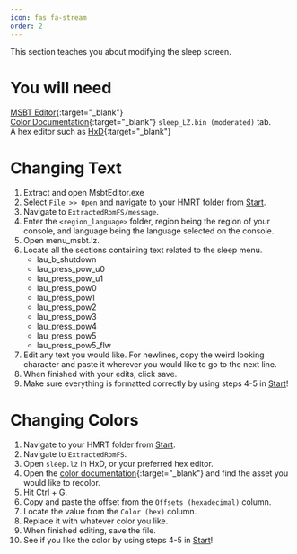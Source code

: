 ```yaml
---
icon: fas fa-stream
order: 2
---
```


This section teaches you about modifying the sleep screen.

# You will need
[MSBT Editor](https://github.com/IcySon55/3DLandMSBTeditor/releases){:target="_blank"}\
[Color Documentation](https://docs.google.com/spreadsheets/d/1Q-Im3P5zSqNi6zYqaXtyS138hCdcIJDY7WxRt_FWdrg/edit#gid=461605719&range=A1){:target="_blank"} `sleep_LZ.bin (moderated)` tab.\
A hex editor such as [HxD](https://mh-nexus.de/en/downloads.php?product=HxD20){:target="_blank"}

# Changing Text
1. Extract and open MsbtEditor.exe
2. Select `File >> Open` and navigate to your HMRT folder from [Start](/start#preparing-your-home-menu-for-modifications).
3. Navigate to `ExtractedRomFS/message`.
4. Enter the `<region_language>` folder, region being the region of your console, and language being the language selected on the console.
5. Open menu_msbt.lz.
6. Locate all the sections containing text related to the sleep menu.
    - lau_b_shutdown
    - lau_press_pow_u0
    - lau_press_pow_u1
    - lau_press_pow0
    - lau_press_pow1
    - lau_press_pow2
    - lau_press_pow3
    - lau_press_pow4
    - lau_press_pow5
    - lau_press_pow5_flw
7. Edit any text you would like. For newlines, copy the weird looking character and paste it wherever you would like to go to the next line.
8. When finished with your edits, click save.
9. Make sure everything is formatted correctly by using steps 4-5 in [Start](/start#layeredfs)!

# Changing Colors
1. Navigate to your HMRT folder from [Start](/start#preparing-your-home-menu-for-modifications).
2. Navigate to `ExtractedRomFS`.
3. Open `sleep.lz` in HxD, or your preferred hex editor.
4. Open the [color documentation](https://docs.google.com/spreadsheets/d/1Q-Im3P5zSqNi6zYqaXtyS138hCdcIJDY7WxRt_FWdrg/edit#gid=461605719&range=A1){:target="_blank"} and find the asset you would like to recolor.
5. Hit Ctrl + G.
6. Copy and paste the offset from the `Offsets (hexadecimal)` column.
7. Locate the value from the `Color (hex)` column.
8. Replace it with whatever color you like.
9. When finished editing, save the file.
10. See if you like the color by using steps 4-5 in [Start](/start#layeredfs)!